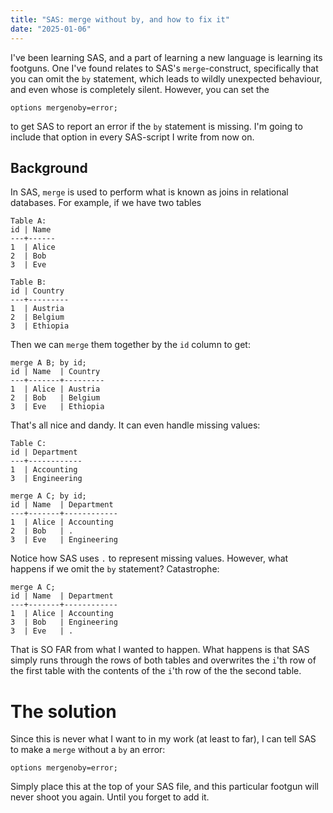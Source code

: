 ```yaml
---
title: "SAS: merge without by, and how to fix it"
date: "2025-01-06"
---
```


I've been learning SAS, and a part of learning a new language is learning its footguns. One I've found relates to SAS's `merge`-construct,
specifically that you can omit the `by` statement, which leads to wildly unexpected behaviour, and even whose is completely silent. However, you
can set the 

```
options mergenoby=error;
```

to get SAS to report an error if the `by` statement is missing. I'm going to include that option in every SAS-script I write from now on.

## Background
In SAS, `merge` is used to perform what is known as joins in relational databases. For example, if we have two tables

```
Table A:
id | Name
---+------
1  | Alice
2  | Bob
3  | Eve

Table B:
id | Country
---+---------
1  | Austria
2  | Belgium
3  | Ethiopia
```

Then we can `merge` them together by the `id` column to get:

```
merge A B; by id;
id | Name  | Country
---+-------+---------
1  | Alice | Austria
2  | Bob   | Belgium
3  | Eve   | Ethiopia
```

That's all nice and dandy. It can even handle missing values:

```
Table C:
id | Department
---+------------
1  | Accounting
3  | Engineering

merge A C; by id;
id | Name  | Department
---+-------+------------
1  | Alice | Accounting
2  | Bob   | .
3  | Eve   | Engineering
```

Notice how SAS uses `.` to represent missing values. However, what happens if we omit the `by` statement? Catastrophe:

```
merge A C;
id | Name  | Department
---+-------+------------
1  | Alice | Accounting
3  | Bob   | Engineering
3  | Eve   | .
```
That is SO FAR from what I wanted to happen. What happens is that SAS simply runs through the rows of both tables and overwrites
the `i`'th row of the first table with the contents of the `i`'th row of the the second table.

# The solution
Since this is never what I want to in my work (at least to far), I can tell SAS to make a `merge` without a `by` an error:

```
options mergenoby=error;
```

Simply place this at the top of your SAS file, and this particular footgun will never shoot you again. Until you forget to add it.
